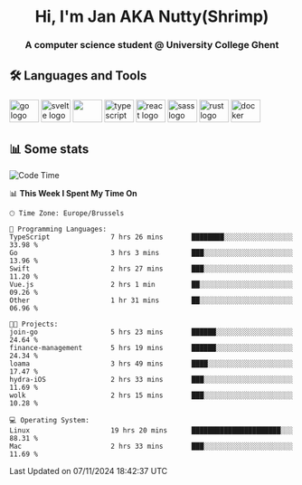 <h1 align="center">Hi, I'm Jan AKA Nutty(Shrimp)</h1>
<h3 align="center">A computer science student @ University College Ghent</h3>

<h2 align="left">🛠️ Languages and Tools</h2>

###

<div align="left">
  <img src="https://cdn.jsdelivr.net/gh/devicons/devicon/icons/go/go-original.svg" height="40" width="52" alt="go logo"  />
  <img src="https://cdn.jsdelivr.net/gh/devicons/devicon@latest/icons/svelte/svelte-original.svg"  height="40" width="52" alt="svelte logo" />
  <img src="https://cdn.jsdelivr.net/gh/devicons/devicon@latest/icons/tailwindcss/tailwindcss-original.svg" height="40" width="52" />
  <img src="https://cdn.jsdelivr.net/gh/devicons/devicon/icons/typescript/typescript-original.svg" height="40" width="52" alt="typescript logo"  />
  <img src="https://cdn.jsdelivr.net/gh/devicons/devicon/icons/react/react-original.svg" height="40" width="52" alt="react logo"  />
  <img src="https://cdn.jsdelivr.net/gh/devicons/devicon/icons/sass/sass-original.svg" height="40" width="52" alt="sass logo"  />
  <img src="https://cdn.jsdelivr.net/gh/devicons/devicon@latest/icons/rust/rust-original.svg" height="40" width="52" alt="rust logo" />
  <img src="https://cdn.jsdelivr.net/gh/devicons/devicon/icons/docker/docker-original.svg" height="40" width="52" alt="docker logo"  />
</div>

<h2>📊 Some stats</h2>

<!--START_SECTION:waka-->
![Code Time](http://img.shields.io/badge/Code%20Time-5%2C227%20hrs%2041%20mins-blue)

📊 **This Week I Spent My Time On** 

```text
🕑︎ Time Zone: Europe/Brussels

💬 Programming Languages: 
TypeScript               7 hrs 26 mins       ████████░░░░░░░░░░░░░░░░░   33.98 % 
Go                       3 hrs 3 mins        ███░░░░░░░░░░░░░░░░░░░░░░   13.96 % 
Swift                    2 hrs 27 mins       ███░░░░░░░░░░░░░░░░░░░░░░   11.20 % 
Vue.js                   2 hrs 1 min         ██░░░░░░░░░░░░░░░░░░░░░░░   09.26 % 
Other                    1 hr 31 mins        ██░░░░░░░░░░░░░░░░░░░░░░░   06.96 % 

🐱‍💻 Projects: 
join-go                  5 hrs 23 mins       ██████░░░░░░░░░░░░░░░░░░░   24.64 % 
finance-management       5 hrs 19 mins       ██████░░░░░░░░░░░░░░░░░░░   24.34 % 
loama                    3 hrs 49 mins       ████░░░░░░░░░░░░░░░░░░░░░   17.47 % 
hydra-iOS                2 hrs 33 mins       ███░░░░░░░░░░░░░░░░░░░░░░   11.69 % 
wolk                     2 hrs 15 mins       ███░░░░░░░░░░░░░░░░░░░░░░   10.28 % 

💻 Operating System: 
Linux                    19 hrs 20 mins      ██████████████████████░░░   88.31 % 
Mac                      2 hrs 33 mins       ███░░░░░░░░░░░░░░░░░░░░░░   11.69 % 
```


 Last Updated on 07/11/2024 18:42:37 UTC
<!--END_SECTION:waka-->

